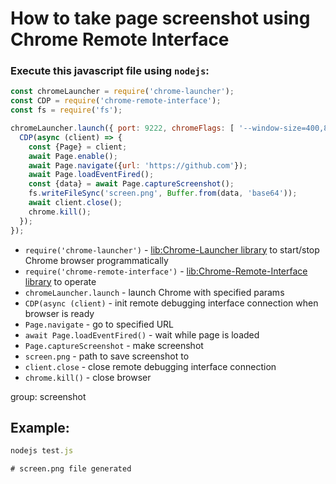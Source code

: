 # How to take page screenshot using Chrome Remote Interface

### Execute this javascript file using `nodejs`:

```js
const chromeLauncher = require('chrome-launcher');
const CDP = require('chrome-remote-interface');
const fs = require('fs');

chromeLauncher.launch({ port: 9222, chromeFlags: [ '--window-size=400,800', '--headless' ] }).then(function(chrome) {
  CDP(async (client) => {
    const {Page} = client;
    await Page.enable();
    await Page.navigate({url: 'https://github.com'});
    await Page.loadEventFired();
    const {data} = await Page.captureScreenshot();
    fs.writeFileSync('screen.png', Buffer.from(data, 'base64'));
    await client.close();
    chrome.kill();
  });
});

```

- `require('chrome-launcher')` - [lib:Chrome-Launcher library](/chrome-headless/how-to-install-chrome-launcher-library) to start/stop Chrome browser programmatically
- `require('chrome-remote-interface')` - [lib:Chrome-Remote-Interface library](/chrome-headless/how-to-install-chrome-remote-interface) to operate
- `chromeLauncher.launch` - launch Chrome with specified params
- `CDP(async (client)` - init remote debugging interface connection when browser is ready
- `Page.navigate` - go to specified URL
- `await Page.loadEventFired()` - wait while page is loaded
- `Page.captureScreenshot` - make screenshot
- `screen.png` - path to save screenshot to
- `client.close` - close remote debugging interface connection
- `chrome.kill()` - close browser

group: screenshot

## Example: 
```js
nodejs test.js
```
```
# screen.png file generated
```

